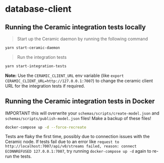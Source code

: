 # database-client

## Running the Ceramic integration tests locally

> Start up the Ceramic daemon by running the following command

```bash
yarn start-ceramic-daemon
```

> Run the integration tests

```bash
yarn start-integration-tests
```

**Note:** Use the `CERAMIC_CLIENT_URL` env variable (like `export CERAMIC_CLIENT_URL=http://127.0.0.1:7007`) to change the ceramic client URL for the integration tests if required.

## Running the Ceramic integration tests in Docker

IMPORTANT this will overwrite your `schemas/scripts/create-model.json` and `schemas/scripts/publish-model.json` files! Make a backup of these files!

```bash
docker-compose up -d --force-recreate
```

Tests are flaky the first time, possibly due to connection issues with the Ceramic node. If tests fail due to an error like `request to http://localhost:7007/api/v0/streams failed, reason: connect ECONNREFUSED 127.0.0.1:7007`, try running `docker-compose up -d` again to re-run the tests.
